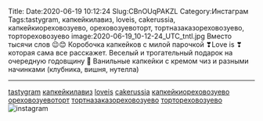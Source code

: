 Title:
Date:2020-06-19 10:12:24
Slug:CBnOUqPAKZL
Category:Инстаграм
Tags:tastygram, капкейкилавиз, loveis, cakerussia, капкейкиореховозуево, ореховозуевоторт, тортназаказореховозуево, тортореховозуево
image:2020-06-19_10-12-24_UTC_tntl.jpg
Вместо тысячи слов 😉😊
Коробочка капкейков с милой парочкой ❣Love is ❣ которая сама все расскажет.
Веселый и трогательный подарок на очередную годовщину 👫
Ванильные капкейки с кремом чиз и разными начинками (клубника, вишня, нутелла)
_______________________
[tastygram]({tag}tastygram) [капкейкилавиз]({tag}капкейкилавиз) [loveis]({tag}loveis)  [cakerussia]({tag}cakerussia) [капкейкиореховозуево]({tag}капкейкиореховозуево) [ореховозуевоторт]({tag}ореховозуевоторт) [тортназаказореховозуево]({tag}тортназаказореховозуево) [тортореховозуево]({tag}тортореховозуево)
![instagram]({attach}images/2020-06-19_10-12-24_UTC.jpg)
